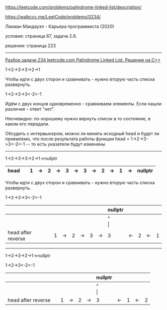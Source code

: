 https://leetcode.com/problems/palindrome-linked-list/description/

https://walkccc.me/LeetCode/problems/0234/

Лакман Макдауэл - Карьера программиста (2020) 

  условие: страница 87, задача 2.6.
  
  решение: страница 223

________

[Разбор задачи 234 leetcode.com Palindrome Linked List. Решение на C++](https://www.youtube.com/watch?v=MdcP1e-pnNw)

1->2->3->3->2->1

Чтобы идти с двух сторон и сравнивать - нужно вторую часть списка развернуть.

1->2->3->3<-2<-1

Идём с двух концов одновременно - сравниваем элементы. 
Если нашли различие - ответ "нет".

Неочевидно: по-хорошему нужно вернуть список в то состояние, в каком его передали.

Обсудить с интервьюером, можно ли менять исходный head и будет ли приемлемо, что после результата работы функции head = 1->2->3->3<-2<-1 -- то есть указатели будут изменены 
________

1->2->3->3->2->1->nullptr

| head 	|   	| 1 	| -> 	| 2 	| -> 	| 3 	| -> 	| 3 	| -> 	| 2 	| -> 	| 1 	| -> 	| nullptr 	|
|------	|---	|---	|----	|---	|----	|---	|----	|---	|----	|---	|----	|---	|----	|---------	|

Чтобы идти с двух сторон и сравнивать - нужно вторую часть списка развернуть.

1->2->3->3<-2<-1

|                    	|   	|   	|    	|   	|    	|   	|    	| nullptr   	|    	|   	|    	|   	|
|--------------------	|---	|---	|----	|---	|----	|---	|----	|-----------	|----	|---	|----	|---	|
|                    	|   	|   	|    	|   	|    	|   	|    	| ^ <br> \| 	|    	|   	|    	|   	|
| head after reverse 	|   	| 1 	| -> 	| 2 	| -> 	| 3 	| -> 	| 3         	| <- 	| 2 	| <- 	| 1 	|

________

1->2->3->2->1->nullptr

1->2->3<-2<-1
          
|                    	|   	|   	|    	|   	|     	| nullptr   	|    	|   	|    	|   	|
|--------------------	|---	|---	|----	|---	|---- 	|-----------	|----	|---	|----	|---	|
|                    	|   	|   	|    	|   	|     	| ^ <br> \| 	|    	|   	|    	|   	|
| head after reverse 	|   	| 1 	| -> 	| 2 	|  -> 	| 3         	| <- 	| 1 	| <- 	| 2 	|
